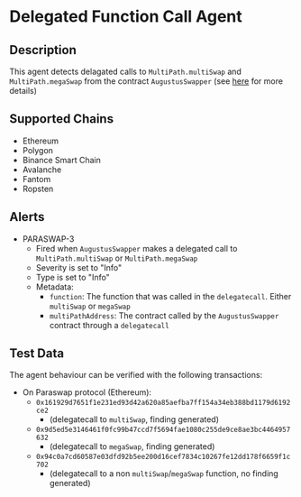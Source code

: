 # Delegated Function Call Agent

## Description

This agent detects delagated calls to `MultiPath.multiSwap` and `MultiPath.megaSwap` from the contract `AugustusSwapper` (see [here](https://developers.paraswap.network/smart-contracts#augustusswapper) for more details)

## Supported Chains

- Ethereum
- Polygon
- Binance Smart Chain
- Avalanche
- Fantom
- Ropsten

## Alerts

- PARASWAP-3
  - Fired when `AugustusSwapper` makes a delegated call to `MultiPath.multiSwap` or `MultiPath.megaSwap`
  - Severity is set to "Info"
  - Type is set to "Info"
  - Metadata:
    - `function`: The function that was called in the `delegatecall`. Either `multiSwap` or `megaSwap`
    - `multiPathAddress`: The contract called by the `AugustusSwapper` contract through a `delegatecall`

## Test Data

The agent behaviour can be verified with the following transactions:
- On Paraswap protocol (Ethereum):
  - `0x161929d7651f1e231ed93d42a620a85aefba7ff154a34eb388bd1179d6192ce2`
    - (delegatecall to `multiSwap`, finding generated)
  - `0x9d5ed5e3146461f0fc99b47ccd7f5694fae1080c255de9ce8ae3bc4464957632`
    - (delegatecall to `megaSwap`, finding generated)
  - `0x94c0a7cd60587e03dfd92b5ee200d16cef7834c10267fe12dd178f6659f1c702`
    - (delegatecall to a non `multiSwap`/`megaSwap` function, no finding generated)
